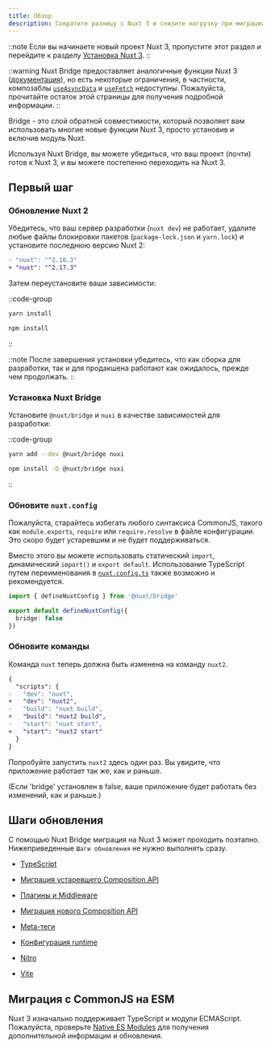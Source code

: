 ```yaml
---
title: Обзор
description: Сократите разницу с Nuxt 3 и снизите нагрузку при миграции на Nuxt 3.
---
```


::note
Если вы начинаете новый проект Nuxt 3, пропустите этот раздел и перейдите к разделу [Установка Nuxt 3](/docs/getting-started/introduction).
::

::warning
Nuxt Bridge предоставляет аналогичные функции Nuxt 3 ([документация](/docs/guide/concepts/auto-imports)), но есть некоторые ограничения, в частности, композаблы [`useAsyncData`](/docs/api/composables/use-async-data) и [`useFetch`](/docs/api/composables/use-fetch) недоступны. Пожалуйста, прочитайте остаток этой страницы для получения подробной информации.
::

Bridge - это слой обратной совместимости, который позволяет вам использовать многие новые функции Nuxt 3, просто установив и включив модуль Nuxt.

Используя Nuxt Bridge, вы можете убедиться, что ваш проект (почти) готов к Nuxt 3, и вы можете постепенно переходить на Nuxt 3.

## Первый шаг

### Обновление Nuxt 2

Убедитесь, что ваш сервер разработки (`nuxt dev`) не работает, удалите любые файлы блокировки пакетов (`package-lock.json` и `yarn.lock`) и установите последнюю версию Nuxt 2:

```diff [package.json]
- "nuxt": "^2.16.3"
+ "nuxt": "^2.17.3"
```

Затем переустановите ваши зависимости:

::code-group

```bash [yarn]
yarn install
```

```bash [npm]
npm install
```

::

::note
После завершения установки убедитесь, что как сборка для разработки, так и для продакшена работают как ожидалось, прежде чем продолжать.
::

### Установка Nuxt Bridge

Установите `@nuxt/bridge` и `nuxi` в качестве зависимостей для разработки:

::code-group

```bash [Yarn]
yarn add --dev @nuxt/bridge nuxi
```

```bash [npm]
npm install -D @nuxt/bridge nuxi
```

::

### Обновите `nuxt.config`

Пожалуйста, старайтесь избегать любого синтаксиса CommonJS, такого как `module.exports`, `require` или `require.resolve` в файле конфигурации. Это скоро будет устаревшим и не будет поддерживаться.

Вместо этого вы можете использовать статический `import`, динамический `import()` и `export default`. Использование TypeScript путем переименования в [`nuxt.config.ts`](/docs/guide/directory-structure/nuxt-config) также возможно и рекомендуется.

```ts [nuxt.config.ts]
import { defineNuxtConfig } from '@nuxt/bridge'

export default defineNuxtConfig({
  bridge: false
})
```

### Обновите команды

Команда `nuxt` теперь должна быть изменена на команду `nuxt2`.

```diff
{
  "scripts": {
-   "dev": "nuxt",
+   "dev": "nuxt2",
-   "build": "nuxt build",
+   "build": "nuxt2 build",
-   "start": "nuxt start",
+   "start": "nuxt2 start"
  }
}
```

Попробуйте запустить `nuxt2` здесь один раз. Вы увидите, что приложение работает так же, как и раньше.

(Если 'bridge' установлен в false, ваше приложение будет работать без изменений, как и раньше.)

## Шаги обновления

С помощью Nuxt Bridge миграция на Nuxt 3 может проходить поэтапно.
Нижеприведенные `Шаги обновления` не нужно выполнять сразу.

- [TypeScript](/docs/bridge/typescript)

- [Миграция устаревшего Composition API](/docs/bridge/bridge-composition-api)

- [Плагины и Middleware](/docs/bridge/plugins-and-middleware)

- [Миграция нового Composition API](/docs/bridge/nuxt3-compatible-api)

- [Meta-теги](/docs/bridge/meta)

- [Конфигурация runtime](/docs/bridge/runtime-config)

- [Nitro](/docs/bridge/nitro)

- [Vite](/docs/bridge/vite)

## Миграция с CommonJS на ESM

Nuxt 3 изначально поддерживает TypeScript и модули ECMAScript. Пожалуйста, проверьте [Native ES Modules](/docs/guide/concepts/esm) для получения дополнительной информации и обновления.
